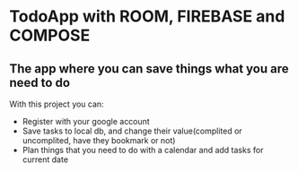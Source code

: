 # TodoApp with ROOM, FIREBASE and COMPOSE

## The app where you can save things what you are need to do

With this project you can:

* Register with your google account
* Save tasks to local db, and change their value(complited or uncomplited, have they bookmark or not)
* Plan things that you need to do with a calendar and add tasks for current date
